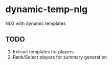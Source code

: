# dynamic-temp-nlg
NLG with dynamic templates

## TODO

1. Extract templates for players
2. Rank/Select players for summary generation
